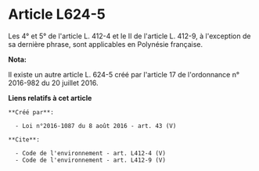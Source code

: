 # Article L624-5

Les 4° et 5° de l'article L. 412-4 et le II de l'article L. 412-9, à l'exception de sa dernière phrase, sont applicables en
Polynésie française.

**Nota:**

Il existe un autre article L. 624-5 créé par l'article 17 de l'ordonnance n° 2016-982 du 20 juillet 2016.

**Liens relatifs à cet article**

	**Créé par**:

	  - Loi n°2016-1087 du 8 août 2016 - art. 43 (V)

	**Cite**:

	  - Code de l'environnement - art. L412-4 (V)
	  - Code de l'environnement - art. L412-9 (V)
